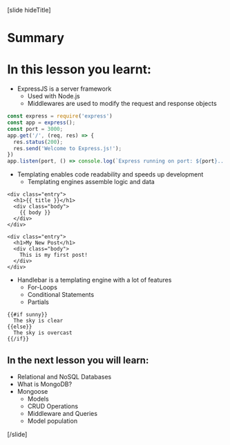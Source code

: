 [slide hideTitle]
# Summary


# In this lesson you learnt:

- ExpressJS is a server framework
  - Used with Node.js
  - Middlewares are used to modify the request and response objects

```js
const express = require('express')
const app = express();
const port = 3000;
app.get('/', (req, res) => {
  res.status(200);
  res.send('Welcome to Express.js!');
})
app.listen(port, () => console.log(`Express running on port: ${port}...`));

```

- Templating enables code readability and speeds up development
  - Templating engines assemble logic and data

```
<div class="entry">
  <h1>{{ title }}</h1>
  <div class="body">
    {{ body }}
  </div>
</div>

```

```
<div class="entry">
  <h1>My New Post</h1>
  <div class="body">
    This is my first post!
  </div>
</div>

```

- Handlebar is a templating engine with a lot of features
  - For-Loops
  - Conditional Statements
  - Partials

```
{{#if sunny}}
  The sky is clear
{{else}}
  The sky is overcast
{{/if}}

```


## In the next lesson you will learn:

- Relational and NoSQL Databases
- What is MongoDB?
- Mongoose
  - Models
  - CRUD Operations
  - Middleware and Queries
  - Model population

[/slide]
